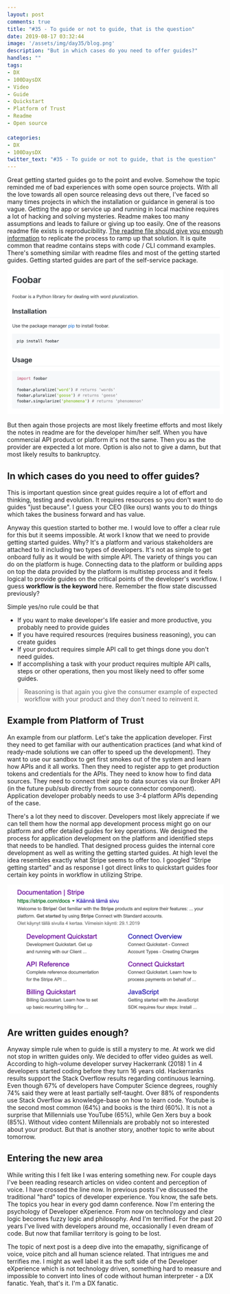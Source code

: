 ```yaml
---
layout: post
comments: true
title: "#35 - To guide or not to guide, that is the question"
date: 2019-08-17 03:32:44
image: '/assets/img/day35/blog.png'
description: "But in which cases do you need to offer guides?"
handles: ""
tags:
- DX 
- 100DaysDX
- Video
- Guide
- Quickstart
- Platform of Trust
- Readme
- Open source

categories:
- DX
- 100DaysDX
twitter_text: "#35 - To guide or not to guide, that is the question"
---
```


Great getting started guides go to the point and evolve. Somehow the topic reminded me of bad experiences with some open source projects. With all the love towards all open source releasing devs out there, I've faced so many times projects in which the installation or guidance in general is too vague. Getting the app or service up and running in local machine requires a lot of hacking and solving mysteries. Readme makes too many assumptions and leads to failure or giving up too easily. One of the reasons readme file exists is reproducibility. [The readme file should give you enough information](https://www.makeareadme.com/) to replicate the process to ramp up that solution. It is quite common that readme contains steps with code / CLI command examples. There's something similar with readme files and most of the getting started guides. Getting started guides are part of the self-service package. 

<img itemprop="image" src="/assets/img/day35/readme.png" alt="{{site.name}}"/>
 
But then again those projects are most likely freetime efforts and most likely the notes in readme are for the developer him/her self. When you have commercial API product or platform it's not the same. Then you as the provider are expected a lot more. Option is also not to give a damn, but that most likely results to bankruptcy. 

## In which cases do you need to offer guides? 

This is important question since great guides require a lot of effort and thinking, testing and evolution. It requires resources so you don't want to do guides "just because". I guess your CEO (like ours) wants you to do things which takes the business forward and has value. 

Anyway this question started to bother me. I would love to offer a clear rule for this but it seems impossible. At work I know that we need to provide getting started guides. Why? It's a platform and various stakeholders are attached to it including two types of developers. It's not as simple to get onboard fully as it would be with simple API. The variety of things you can do on the platform is huge. Connecting data to the platform or building apps on top the data provided by the platform is multistep process and it feels logical to provide guides on the critical points of the developer's workflow. I guess **workflow is the keyword** here. Remember the flow state discussed previously? 

Simple yes/no rule could be that 
- If you want to make developer's life easier and more productive, you probably need to provide guides
- If you have required resources (requires business reasoning), you can create guides 
- If your product requires simple API call to get things done you don't need guides.
- If accomplishing a task with your product requires multiple API calls, steps or other operations, then you most likely need to offer some guides. 

<blockquote>Reasoning is that again you give the consumer example of expected workflow with your product and they don't need to reinvent it.</blockquote>  

## Example from Platform of Trust 

An example from our platform. Let's take the application developer. First they need to get familiar with our authentication practices (and what kind of ready-made solutions we can offer to speed up the development). They want to use our sandbox to get first smokes out of the system and learn how APIs and it all works. Then they need to register app to get production tokens and credentials for the APIs. They need to know how to find data sources. They need to connect their app to data sources via our Broker API (in the future pub/sub directly from source connector component). Application developer probably needs to use 3-4 platform APIs depending of the case. 

There's a lot they need to discover. Developers most likely appreciate if we can tell them how the normal app development process might go on our platform and offer detailed guides for key operations. We designed the process for application development on the platform and identified steps that needs to be handled. That designed process guides the internal core development as well as writing the getting started guides. At high level the idea resembles exactly what Stripe seems to offer too. I googled "Stripe getting started" and as response I got direct links to quickstart guides foor certain key points in workflow in utilizing Stripe. 

<img itemprop="image" src="/assets/img/day35/google.png" alt="{{site.name}}"/>

## Are written guides enough? 

Anyway simple rule when to guide is still a mystery to me. At work we did not stop in written guides only. We decided to offer video guides as well. According to high-volume developer survey Hackerrank (2018) 1 in 4 developers started coding before they turn 16 years old. Hackerranks results support the Stack Overflow results regarding continuous learning. Even though 67% of developers have Computer Science degrees, roughly 74% said they were at least partially self-taught. Over 88% of respondents use Stack Overflow as knowledge-base on how to learn code. Youtube is the second most common (64%) and books is the third (60%). It is not a surprise that Millennials use YouTube (65%), while Gen Xers buy a book (85%). Without video content Millennials are probably not so interested about your product. But that is another story, another topic to write about tomorrow. 

## Entering the new area

While writing this I felt like I was entering something new. For couple days I've been reading research articles on video content and perception of voice. I have crossed the line now. In previous posts I've discussed the traditional "hard" topics of developer experience. You know, the safe bets. The topics you hear in every god damn conference. Now I'm entering the psychology of Developer eXperience. From now on technology and clear logic becomes fuzzy logic and philosophy. And I'm terrified. For the past 20 years I've lived with developers around me, occasionally I even dream of code. But now that familiar territory is going to be lost. 

The topic of next post is a deep dive into the emapathy, significange of voice, voice pitch and all human science related. That intrigues me and terrifies me. I might as well label it as the soft side of the Developer eXperience which is not technology driven, something hard to measure and impossible to convert into lines of code without human interpreter - a DX fanatic. Yeah, that's it. I'm a DX fanatic. 

